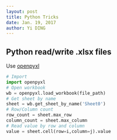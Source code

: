 ```yaml
--- 
layout: post
title: Python Tricks
date: Jan. 19, 2017
author: Yi DING
---
```


[comment]: # (Some Python Tricks)

## Python read/write .xlsx files
Use [openpyxl](https://openpyxl.readthedocs.io/en/default/)

``` python
# Import
import openpyxl
# Open workbook
wb = openpyxl.load_workbook(file_path)
# Get sheet by name
sheet = wb.get_sheet_by_name('Sheet0')
# Row/Column count
row_count = sheet.max_row
column_count = sheet.max_column
# Read value by row and column
value = sheet.cell(row=i,column=j).value

```